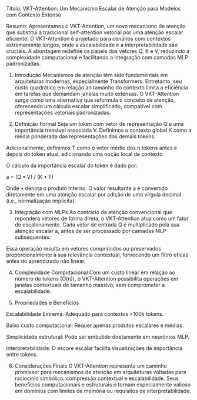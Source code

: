 Título: VKT-Attention: Um Mecanismo Escalar de Atenção para Modelos com Contexto Extenso

Resumo: Apresentamos o VKT-Attention, um novo mecanismo de atenção que substitui a tradicional self-attention vetorial por uma atenção escalar eficiente. O VKT-Attention é projetado para cenários com contextos extremamente longos, onde a escalabilidade e a interpretabilidade são cruciais. A abordagem redefine os papéis dos vetores Q, K e V, reduzindo a complexidade computacional e facilitando a integração com camadas MLP padronizadas.

1. Introdução Mecanismos de atenção têm sido fundamentais em arquiteturas modernas, especialmente Transformers. Entretanto, seu custo quadrático em relação ao tamanho do contexto limita a eficiência em tarefas que demandam janelas muito extensas. O VKT-Attention surge como uma alternativa que reformula o conceito de atenção, oferecendo um cálculo escalar simplificado, compatível com representações vetoriais padronizadas.

2. Definição Formal Seja um token com vetor de representação Q e uma importância treinável associada V. Definimos o contexto global K como a média ponderada das representações dos demais tokens.

Adicionalmente, definimos T como o vetor médio dos n tokens antes e depois do token atual, adicionando uma noção local de contexto.

O cálculo da importância escalar do token é dado por:

a = (Q • V) / (K • T)

Onde • denota o produto interno. O valor resultante a é convertido diretamente em uma atenção escalar por adição de uma vírgula decimal (i.e., normalização implícita).

3. Integração com MLPs Ao contrário da atenção convencional que repondera vetores de forma direta, o VKT-Attention atua como um fator de escalonamento. Cada vetor de entrada Q é multiplicado pela sua atenção escalar a, antes de ser processado por camadas MLP subsequentes.

Essa operação resulta em vetores comprimidos ou preservados proporcionalmente à sua relevância contextual, fornecendo um filtro eficaz antes do aprendizado não linear.

4. Complexidade Computacional Com um custo linear em relação ao número de tokens (O(n)), o VKT-Attention possibilita operações em janelas contextuais de tamanho massivo, sem comprometer a escalabilidade.

5. Propriedades e Benefícios

Escalabilidade Extrema: Adequado para contextos >100k tokens.

Baixo custo computacional: Requer apenas produtos escalares e médias.

Simplicidade estrutural: Pode ser embutido diretamente em neurônios MLP.

Interpretabilidade: O escore escalar facilita visualizações de importância entre tokens.


6. Considerações Finais O VKT-Attention representa um caminho promissor para mecanismos de atenção em arquiteturas voltadas para raciocínio simbólico, compressão contextual e escalabilidade. Seus benefícios computacionais e estruturais o tornam especialmente valioso em domínios com limites de memória ou requisitos de interpretabilidade.

